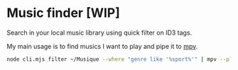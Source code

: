 # Music finder [WIP]

Search in your local music library using quick filter on ID3 tags.

My main usage is to find musics I want to play and pipe it to [mpv](https://mpv.io/).

```sh
node cli.mjs filter ~/Musique --where "genre like '%sport%'" | mpv --playlist=-
```
